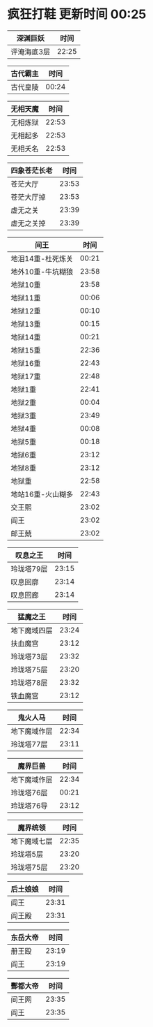 # 疯狂打鞋 更新时间 00:25

| 深渊巨妖   | 时间    |
|--------|-------|
| 评淹海底3层 | 22:25 |

| 古代霸主   | 时间    |
|--------|-------|
| 古代皇陵 | 00:24 |

| 无相天魔   | 时间    |
|--------|-------|
| 无相炼狱 | 22:53 |
| 无相起多 | 22:53 |
| 无相夭名 | 22:53 |

| 四象苍茫长老   | 时间    |
|--------|-------|
| 苍茫大厅 | 23:53 |
| 苍茫大厅掉 | 23:53 |
| 虚无之关 | 23:39 |
| 虚无之关掉 | 23:39 |

| 间王   | 时间    |
|--------|-------|
| 地泪14重-杜死炼关 | 00:21 |
| 地外10重-牛坑糊狼 | 23:58 |
| 地狱10重 | 23:58 |
| 地狱11重 | 00:06 |
| 地狱12重 | 00:10 |
| 地狱13重 | 00:15 |
| 地狱14重 | 00:21 |
| 地狱15重 | 22:36 |
| 地狱16重 | 22:43 |
| 地狱17重 | 22:48 |
| 地狱1重 | 22:41 |
| 地狱2重 | 00:04 |
| 地狱3重 | 23:49 |
| 地狱4重 | 00:08 |
| 地狱5重 | 00:18 |
| 地狱6重 | 23:12 |
| 地狱8重 | 23:12 |
| 地狱重 | 22:58 |
| 地站16重-火山糊多 | 22:43 |
| 交王熙 | 23:02 |
| 阎王 | 23:02 |
| 邮王兢 | 23:02 |

| 叹息之王   | 时间    |
|--------|-------|
| 玲珑塔79层 | 23:15 |
| 叹息回廓 | 23:14 |
| 叹息回廊 | 23:14 |

| 猛魔之王   | 时间    |
|--------|-------|
| 地下魔域四层 | 23:24 |
| 扶血魔宫 | 23:12 |
| 玲珑塔73层 | 23:32 |
| 玲珑塔75层 | 23:20 |
| 玲珑塔78层 | 23:32 |
| 铁血魔宫 | 23:12 |

| 鬼火人马   | 时间    |
|--------|-------|
| 地下魔域作层 | 22:34 |
| 玲珑塔77层 | 23:11 |

| 魔界巨兽   | 时间    |
|--------|-------|
| 地下魔域作层 | 22:34 |
| 玲珑塔76层 | 00:21 |
| 玲珑塔76导 | 23:12 |

| 魔界统领   | 时间    |
|--------|-------|
| 地下魔域七层 | 22:35 |
| 玲珑塔5层 | 23:20 |
| 玲珑塔75层 | 23:20 |

| 后土娘娘   | 时间    |
|--------|-------|
| 阎王 | 23:31 |
| 阎王殿 | 23:31 |

| 东岳大帝   | 时间    |
|--------|-------|
| 册王殴 | 23:19 |
| 阎王 | 23:19 |

| 酆都大帝   | 时间    |
|--------|-------|
| 间王网 | 23:35 |
| 阎王 | 23:35 |